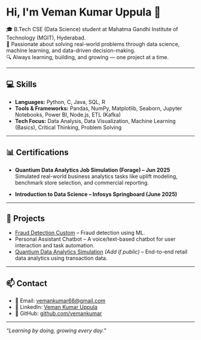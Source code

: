 # Hi, I'm Veman Kumar Uppula 👋

🎓 B.Tech CSE (Data Science) student at Mahatma Gandhi Institute of Technology (MGIT), Hyderabad.  
🧠 Passionate about solving real-world problems through data science, machine learning, and data-driven decision-making.  
🔍 Always learning, building, and growing — one project at a time.

---

## 💻 Skills

- **Languages:** Python, C, Java, SQL, R
- **Tools & Frameworks:** Pandas, NumPy, Matplotlib, Seaborn, Jupyter Notebooks, Power BI, Node.js, ETL (Kafka)
- **Tech Focus:** Data Analysis, Data Visualization, Machine Learning (Basics), Critical Thinking, Problem Solving

---

## 📊 Certifications

- **Quantium Data Analytics Job Simulation (Forage) – Jun 2025**  
  Simulated real-world business analytics tasks like uplift modeling, benchmark store selection, and commercial reporting.

- **Introduction to Data Science – Infosys Springboard (June 2025)**

---

## 🚀 Projects

- [Fraud Detection Custom](https://github.com/vemankumar/fraud-detection-custom) – Fraud detection using ML.
- Personal Assistant Chatbot – A voice/text-based chatbot for user interaction and task automation.
- [Quantium Data Analytics Simulation](https://github.com/your-repo-link) *(Add if public)* – End-to-end retail data analytics using transaction data.

---

## 📫 Contact

- 📧 Email: vemankumar66@gmail.com  
- 🔗 LinkedIn: [Veman Kumar Uppula](https://www.linkedin.com/in/veman-kumar-uppula-b0aa7b280)  
- 🐙 GitHub: [github.com/vemankumar](https://github.com/vemankumar)

---

*“Learning by doing, growing every day.”*
